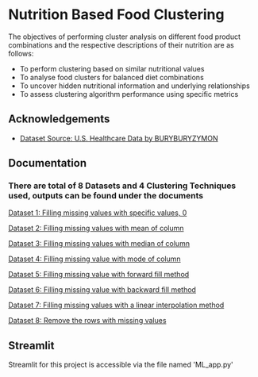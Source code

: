 
# Nutrition Based Food Clustering


The objectives of performing cluster analysis on different food product combinations and the respective descriptions of their nutrition are as follows:
- To perform clustering based on similar nutritional values
- To analyse food clusters for balanced diet combinations
- To uncover hidden nutritional information and underlying relationships
- To assess clustering algorithm performance using specific metrics


## Acknowledgements

 - [Dataset Source: U.S. Healthcare Data by BURYBURYZYMON](https://www.kaggle.com/datasets/maheshdadhich/us-healthcare-data/?select=Nutritions_US.csv)


## Documentation
### There are total of 8 Datasets and 4 Clustering Techniques used, outputs can be found under the documents

[Dataset 1: Filling missing values with specific values, 0](https://github.com/chenm00n/g2_nutrition_clustering/blob/e7228963c5aa37b06c3ccb59f6027d9a8d76930f/Document-Demo%20Outputs/G2_MN_zero_Clustering.pdf)

[Dataset 2: Filling missing values with mean of column](https://github.com/chenm00n/g2_nutrition_clustering/blob/e7228963c5aa37b06c3ccb59f6027d9a8d76930f/Document-Demo%20Outputs/G2_MN_mean_Clustering.pdf)

[Dataset 3: Filling missing values with median of column](https://github.com/chenm00n/g2_nutrition_clustering/blob/e7228963c5aa37b06c3ccb59f6027d9a8d76930f/Document-Demo%20Outputs/G2_MN_median_Clustering.pdf)

[Dataset 4: Filling missing value with mode of column](https://github.com/chenm00n/g2_nutrition_clustering/blob/e7228963c5aa37b06c3ccb59f6027d9a8d76930f/Document-Demo%20Outputs/G2_MN_mode_Clustering.pdf)

[Dataset 5: Filling missing value with forward fill method](https://github.com/chenm00n/g2_nutrition_clustering/blob/e7228963c5aa37b06c3ccb59f6027d9a8d76930f/Document-Demo%20Outputs/G2_MN_ffill_Clustering.pdf)

[Dataset 6: Filling missing value with backward fill method](https://github.com/chenm00n/g2_nutrition_clustering/blob/e7228963c5aa37b06c3ccb59f6027d9a8d76930f/Document-Demo%20Outputs/G2_MN_bfill_Clustering.pdf)

[Dataset 7: Filling missing values with a linear interpolation method](https://github.com/chenm00n/g2_nutrition_clustering/blob/e7228963c5aa37b06c3ccb59f6027d9a8d76930f/Document-Demo%20Outputs/G2_MN_LInterpolation_Clustering.pdf)

[Dataset 8: Remove the rows with missing values](https://github.com/chenm00n/g2_nutrition_clustering/blob/e7228963c5aa37b06c3ccb59f6027d9a8d76930f/Document-Demo%20Outputs/G2_MN_removeRow_Clustering.pdf)

## Streamlit

Streamlit for this project is accessible via the file named 'ML_app.py'

